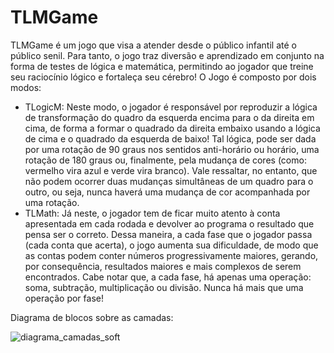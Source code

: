 # TLMGame
TLMGame é um jogo que visa a atender desde o público infantil até o público senil. Para tanto, o jogo traz diversão e aprendizado em conjunto na forma de testes de lógica e matemática, permitindo ao jogador que treine seu raciocínio lógico e fortaleça seu cérebro!
O Jogo é composto por dois modos:
- TLogicM: Neste modo, o jogador é responsável por reproduzir a lógica de transformação do quadro da esquerda encima para o da direita em cima, de forma a formar o quadrado da direita embaixo usando a lógica de cima e o quadrado da esquerda de baixo!  Tal lógica, pode ser dada por uma rotação de 90 graus nos sentidos anti-horário ou horário, uma rotação de 180 graus ou, finalmente, pela mudança de cores (como: vermelho vira azul e verde vira branco). Vale ressaltar, no entanto, que não podem ocorrer duas mudanças simultâneas de um quadro para o outro, ou seja, nunca haverá uma mudança de cor acompanhada por uma rotação.
- TLMath: Já neste, o jogador tem de ficar muito atento à conta apresentada em cada rodada e devolver ao programa o resultado que pensa ser o correto. Dessa maneira, a cada fase que o jogador passa (cada conta que acerta), o jogo aumenta sua dificuldade, de modo que as contas podem conter números progressivamente maiores, gerando, por consequência, resultados maiores e mais complexos de serem encontrados. Cabe notar que, a cada fase, há apenas uma operação: soma, subtração, multiplicação ou divisão. Nunca há mais que uma operação por fase!

Diagrama de blocos sobre as camadas:

![diagrama_camadas_soft](https://github.com/user-attachments/assets/8c9e5d98-8c71-4d03-a9b1-0e6a105a5400)
